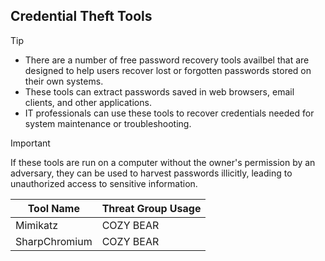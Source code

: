 ## Credential Theft Tools

> [!TIP]
> - There are a number of free password recovery tools availbel that are designed to help users recover lost or forgotten passwords stored on their own systems.
> - These tools can extract passwords saved in web browsers, email clients, and other applications.
> - IT professionals can use these tools to recover credentials needed for system maintenance or troubleshooting.

> [!IMPORTANT]
> If these tools are run on a computer without the owner's permission by an adversary, they can be used to harvest passwords illicitly, leading to unauthorized access to sensitive information.

| Tool Name | Threat Group Usage |
|---|---|
| Mimikatz | COZY BEAR |
| SharpChromium | COZY BEAR |
